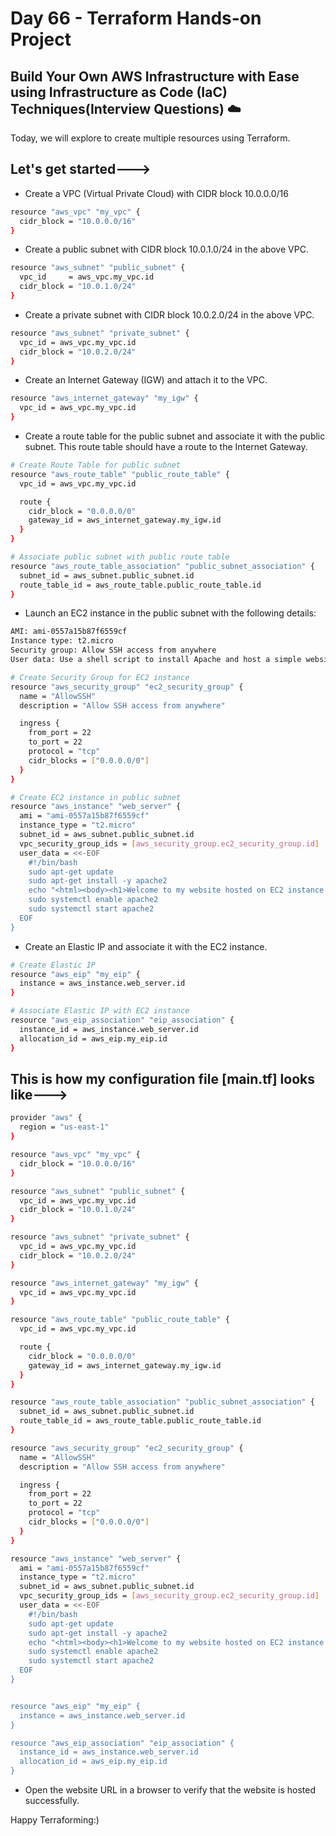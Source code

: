 # Day 66 - Terraform Hands-on Project 

## Build Your Own AWS Infrastructure with Ease using Infrastructure as Code (IaC) Techniques(Interview Questions) ☁️

Today, we will explore to create multiple resources using Terraform.

## Let's get started--->

- Create a VPC (Virtual Private Cloud) with CIDR block 10.0.0.0/16

```sh
resource "aws_vpc" "my_vpc" {
  cidr_block = "10.0.0.0/16"
}
```
- Create a public subnet with CIDR block 10.0.1.0/24 in the above VPC.

```sh
resource "aws_subnet" "public_subnet" {
  vpc_id     = aws_vpc.my_vpc.id
  cidr_block = "10.0.1.0/24"
}
```
- Create a private subnet with CIDR block 10.0.2.0/24 in the above VPC.

```sh
resource "aws_subnet" "private_subnet" {
  vpc_id = aws_vpc.my_vpc.id
  cidr_block = "10.0.2.0/24"
}
```
- Create an Internet Gateway (IGW) and attach it to the VPC.

```sh
resource "aws_internet_gateway" "my_igw" {
  vpc_id = aws_vpc.my_vpc.id
}
```
- Create a route table for the public subnet and associate it with the public subnet. This route table should have a route to the Internet Gateway.

```sh
# Create Route Table for public subnet
resource "aws_route_table" "public_route_table" {
  vpc_id = aws_vpc.my_vpc.id

  route {
    cidr_block = "0.0.0.0/0"
    gateway_id = aws_internet_gateway.my_igw.id
  }
}

# Associate public subnet with public route table
resource "aws_route_table_association" "public_subnet_association" {
  subnet_id = aws_subnet.public_subnet.id
  route_table_id = aws_route_table.public_route_table.id
}
```
- Launch an EC2 instance in the public subnet with the following details:

```sh
AMI: ami-0557a15b87f6559cf
Instance type: t2.micro
Security group: Allow SSH access from anywhere
User data: Use a shell script to install Apache and host a simple website
```

```sh
# Create Security Group for EC2 instance
resource "aws_security_group" "ec2_security_group" {
  name = "AllowSSH"
  description = "Allow SSH access from anywhere"

  ingress {
    from_port = 22
    to_port = 22
    protocol = "tcp"
    cidr_blocks = ["0.0.0.0/0"]
  }
}

# Create EC2 instance in public subnet
resource "aws_instance" "web_server" {
  ami = "ami-0557a15b87f6559cf"
  instance_type = "t2.micro"
  subnet_id = aws_subnet.public_subnet.id
  vpc_security_group_ids = [aws_security_group.ec2_security_group.id]
  user_data = <<-EOF
    #!/bin/bash
    sudo apt-get update
    sudo apt-get install -y apache2
    echo "<html><body><h1>Welcome to my website hosted on EC2 instance!</h1></body></html>" | sudo tee /var/www/html/index.html
    sudo systemctl enable apache2
    sudo systemctl start apache2
  EOF
}
```

- Create an Elastic IP and associate it with the EC2 instance.

```sh
# Create Elastic IP
resource "aws_eip" "my_eip" {
  instance = aws_instance.web_server.id
}

# Associate Elastic IP with EC2 instance
resource "aws_eip_association" "eip_association" {
  instance_id = aws_instance.web_server.id
  allocation_id = aws_eip.my_eip.id
}
```

##  This is how my configuration file [main.tf] looks like--->

```sh
provider "aws" {
  region = "us-east-1"
}

resource "aws_vpc" "my_vpc" {
  cidr_block = "10.0.0.0/16"
}

resource "aws_subnet" "public_subnet" {
  vpc_id = aws_vpc.my_vpc.id
  cidr_block = "10.0.1.0/24"
}

resource "aws_subnet" "private_subnet" {
  vpc_id = aws_vpc.my_vpc.id
  cidr_block = "10.0.2.0/24"
}

resource "aws_internet_gateway" "my_igw" {
  vpc_id = aws_vpc.my_vpc.id
}

resource "aws_route_table" "public_route_table" {
  vpc_id = aws_vpc.my_vpc.id

  route {
    cidr_block = "0.0.0.0/0"
    gateway_id = aws_internet_gateway.my_igw.id
  }
}

resource "aws_route_table_association" "public_subnet_association" {
  subnet_id = aws_subnet.public_subnet.id
  route_table_id = aws_route_table.public_route_table.id
}

resource "aws_security_group" "ec2_security_group" {
  name = "AllowSSH"
  description = "Allow SSH access from anywhere"

  ingress {
    from_port = 22
    to_port = 22
    protocol = "tcp"
    cidr_blocks = ["0.0.0.0/0"]
  }
}

resource "aws_instance" "web_server" {
  ami = "ami-0557a15b87f6559cf"
  instance_type = "t2.micro"
  subnet_id = aws_subnet.public_subnet.id
  vpc_security_group_ids = [aws_security_group.ec2_security_group.id]
  user_data = <<-EOF
    #!/bin/bash
    sudo apt-get update
    sudo apt-get install -y apache2
    echo "<html><body><h1>Welcome to my website hosted on EC2 instance!</h1></body></html>" | sudo tee /var/www/html/index.html
    sudo systemctl enable apache2
    sudo systemctl start apache2
  EOF
}


resource "aws_eip" "my_eip" {
  instance = aws_instance.web_server.id
}

resource "aws_eip_association" "eip_association" {
  instance_id = aws_instance.web_server.id
  allocation_id = aws_eip.my_eip.id
}
```

- Open the website URL in a browser to verify that the website is hosted successfully.



Happy Terraforming:)
